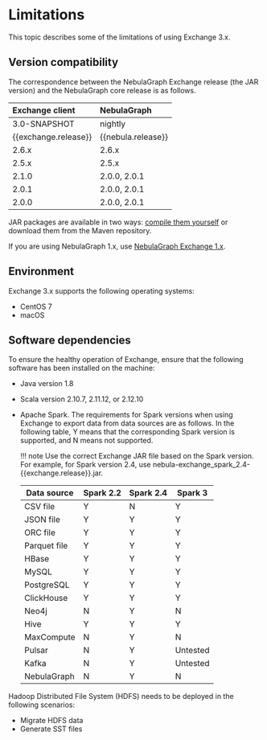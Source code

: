 # Limitations

This topic describes some of the limitations of using Exchange 3.x.

## Version compatibility

The correspondence between the NebulaGraph Exchange release (the JAR version) and the NebulaGraph core release is as follows.

|Exchange client|NebulaGraph|
|:---|:---|
|3.0-SNAPSHOT|nightly|
|{{exchange.release}}|{{nebula.release}}|
|2.6.x|2.6.x       |  
|2.5.x|2.5.x       |
|2.1.0|2.0.0, 2.0.1|
|2.0.1|2.0.0, 2.0.1|
|2.0.0|2.0.0, 2.0.1|

JAR packages are available in two ways: [compile them yourself](../ex-ug-compile.md) or download them from the Maven repository.

If you are using NebulaGraph 1.x, use [NebulaGraph Exchange 1.x](https://github.com/vesoft-inc/nebula-java/tree/v1.0/tools "Click to go to GitHub").

## Environment

Exchange 3.x supports the following operating systems:

- CentOS 7
- macOS

## Software dependencies

To ensure the healthy operation of Exchange, ensure that the following software has been installed on the machine:

- Java version 1.8

- Scala version 2.10.7, 2.11.12, or 2.12.10

- Apache Spark. The requirements for Spark versions when using Exchange to export data from data sources are as follows. In the following table, Y means that the corresponding Spark version is supported, and N means not supported.

  !!! note
        Use the correct Exchange JAR file based on the Spark version. For example, for Spark version 2.4, use nebula-exchange_spark_2.4-{{exchange.release}}.jar.

  | Data source | Spark 2.2 | Spark 2.4 | Spark 3 |
  | - | - | - | - |
  | CSV file | Y | N | Y |
  | JSON file | Y | Y | Y |
  | ORC file | Y | Y | Y |
  | Parquet file | Y | Y | Y |
  | HBase | Y | Y | Y |
  | MySQL | Y | Y | Y |
  | PostgreSQL | Y | Y | Y |
  | ClickHouse | Y | Y | Y |
  | Neo4j | N | Y | N |
  | Hive | Y | Y | Y |
  | MaxCompute | N | Y | N |
  | Pulsar | N | Y | Untested |
  | Kafka | N | Y | Untested |
  | NebulaGraph | N | Y | N |

Hadoop Distributed File System (HDFS) needs to be deployed in the following scenarios:

- Migrate HDFS data
- Generate SST files
